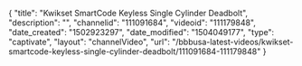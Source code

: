 {
    "title": "Kwikset SmartCode Keyless Single Cylinder Deadbolt",
    "description": "",
    "channelid": "111091684",
    "videoid": "111179848",
    "date_created": "1502923297",
    "date_modified": "1504049177",
    "type": "captivate",
    "layout": "channelVideo",
    "url": "\/bbbusa-latest-videos\/kwikset-smartcode-keyless-single-cylinder-deadbolt\/111091684-111179848"
}